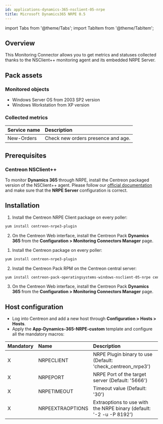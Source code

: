 ```yaml
---
id: applications-dynamics-365-nsclient-05-nrpe
title: Microsoft Dynamics365 NRPE 0.5
---
```


import Tabs from '@theme/Tabs';
import TabItem from '@theme/TabItem';

## Overview

This Monitoring Connector allows you to get metrics and statuses collected thanks to the NSClient++
monitoring agent and its embedded NRPE Server.

## Pack assets

### Monitored objects

* Windows Server OS from 2003 SP2 version
* Windows Workstation from XP version

### Collected metrics

<Tabs groupId="sync">
<TabItem value="New-Orders" label="New-Orders">

| Service name | Description                        |
| :----------- | :--------------------------------- |
| New-Orders   | Check new orders presence and age. |

</TabItem>
</Tabs>

## Prerequisites

### Centreon NSClient++

To monitor **Dynamics 365** through NRPE, install the Centreon packaged version of the NSClient++ agent. Please follow our [official documentation](../getting-started/how-to-guides/centreon-nsclient-tutorial.md)
and make sure that the **NRPE Server** configuration is correct.

## Installation

<Tabs groupId="sync">
<TabItem value="Online License" label="Online License">

1. Install the Centreon NRPE Client package on every poller:

```bash
yum install centreon-nrpe3-plugin
```

2. On the Centreon Web interface, install the Centreon Pack **Dynamics 365** 
from the **Configuration > Monitoring Connectors Manager** page.

</TabItem>
<TabItem value="Offline License" label="Offline License">

1. Install the Centreon package on every poller:

```bash
yum install centreon-nrpe3-plugin
```

2. Install the Centreon Pack RPM on the Centreon central server:

```bash
yum install centreon-pack-operatingsystems-windows-nsclient-05-nrpe centreon-pack-applications-dynamics-365-nsclient-05-nrpe
```

3. On the Centreon Web interface, install the Centreon Pack **Dynamics 365**
from the **Configuration > Monitoring Connectors Manager** page.

</TabItem>
</Tabs>

## Host configuration

* Log into Centreon and add a new host through **Configuration > Hosts > Hosts**.
* Apply the **App-Dynamics-365-NRPE-custom** template and configure all the mandatory macros:

| Mandatory | Name             | Description                                                         |
|:----------|:-----------------|:------------------------------------------------------------------- |
| X         | NRPECLIENT       | NRPE Plugin binary to use (Default: 'check_centreon_nrpe3')         |
| X         | NRPEPORT         | NRPE Port of the target server (Default: '5666')                    |
| X         | NRPETIMEOUT      | Timeout value (Default: '30')                                       |
| X         | NRPEEXTRAOPTIONS | Extraoptions to use with the NRPE binary (default: '-2 -u -P 8192') |